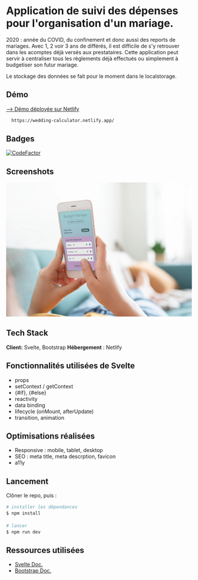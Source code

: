 
# Application de suivi des dépenses pour l'organisation d'un mariage.
2020 : année du COVID, du confinement et donc aussi des reports de mariages. Avec 1, 2 voir 3 ans de différés, il est difficile de s'y retrouver dans les acomptes déjà versés aux prestataires.
Cette application peut servir à centraliser tous les règlements déjà effectués ou simplement à budgetiser son futur mariage.

Le stockage des données se fait pour le moment dans le localstorage.
## Démo

[--> Démo déployée sur Netlify](https://wedding-calculator.netlify.app/)
```bash
  https://wedding-calculator.netlify.app/
```

## Badges
[![CodeFactor](https://www.codefactor.io/repository/github/carolinesenes/wedding-budget-calculator/badge)](https://www.codefactor.io/repository/github/carolinesenes/https://github.com/CarolineSenes/wedding-budget-calculator)



## Screenshots

![Mobile screenshot](https://github.com/CarolineSenes/wedding-budget-calculator/blob/master/public/img/mobile_screenshot.webp)


## Tech Stack

**Client:** Svelte, Bootstrap
**Hébergement** : Netlify


  
## Fonctionnalités utilisées de Svelte

- props
- setContext / getContext
- {#if}, {#else}
- reactivity
- data binding
- lifecycle (onMount, afterUpdate)
- transition, animation
## Optimisations réalisées
- Responsive : mobile, tablet, desktop
- SEO : meta title, meta descrption, favicon
- a11y

## Lancement
Clôner le repo, puis :

```bash
# installer les dépendances
$ npm install

# lancer
$ npm run dev
```

## Ressources utilisées

 - [Svelte Doc.](https://svelte.dev/docs)
 - [Bootstrap Doc.](https://getbootstrap.com/docs/5.0/getting-started/introduction/)

  